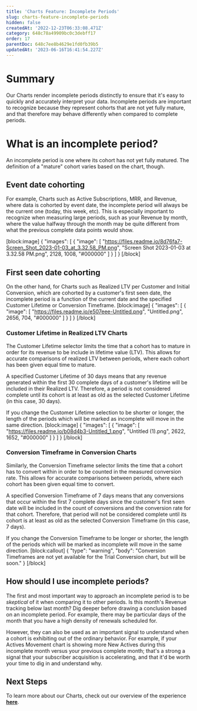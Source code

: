 ```yaml
---
title: 'Charts Feature: Incomplete Periods'
slug: charts-feature-incomplete-periods
hidden: false
createdAt: '2022-12-23T06:33:08.471Z'
category: 648c78a49909bc0c3debff17
order: 17
parentDoc: 648c7ee8b4629e1fd0fb39b5
updatedAt: '2023-06-16T16:41:54.227Z'
---
```

# Summary
Our Charts render incomplete periods distinctly to ensure that it's easy to quickly and accurately interpret your data. Incomplete periods are important to recognize because they represent cohorts that are not yet fully mature, and that therefore may behave differently when compared to complete periods.

# What is an incomplete period?
An incomplete period is one where its cohort has not yet fully matured. The definition of a "mature" cohort varies based on the chart, though.

## Event date cohorting
For example, Charts such as Active Subscriptions, MRR, and Revenue, where data is cohorted by event date, the incomplete period will always be the current one (today, this week, etc). This is especially important to recognize when measuring large periods, such as your Revenue by month, where the value halfway through the month may be quite different from what the previous complete data points would show.

[block:image]
{
  "images": [
    {
      "image": [
        "https://files.readme.io/8d76fa7-Screen_Shot_2023-01-03_at_3.32.58_PM.png",
        "Screen Shot 2023-01-03 at 3.32.58 PM.png",
        2128,
        1008,
        "#000000"
      ]
    }
  ]
}
[/block]
## First seen date cohorting
On the other hand, for Charts such as Realized LTV per Customer and Initial Conversion, which are cohorted by a customer's first seen date, the incomplete period is a function of the current date and the specified Customer Lifetime or Conversion Timeframe.
[block:image]
{
  "images": [
    {
      "image": [
        "https://files.readme.io/e507eee-Untitled.png",
        "Untitled.png",
        2656,
        704,
        "#000000"
      ]
    }
  ]
}
[/block]
### Customer Lifetime in Realized LTV Charts
The Customer Lifetime selector limits the time that a cohort has to mature in order for its revenue to be include in lifetime value (LTV). This allows for accurate comparisons of realized LTV between periods, where each cohort has been given equal time to mature.

A specified Customer Lifetime of 30 days means that any revenue generated within the first 30 complete days of a customer's lifetime will be included in their Realized LTV. Therefore, a period is not considered complete until its cohort is at least as old as the selected Customer Lifetime (in this case, 30 days).

If you change the Customer Lifetime selection to be shorter or longer, the length of the periods which will be marked as incomplete will move in the same direction.
[block:image]
{
  "images": [
    {
      "image": [
        "https://files.readme.io/b08d4b3-Untitled_1.png",
        "Untitled (1).png",
        2622,
        1652,
        "#000000"
      ]
    }
  ]
}
[/block]
### Conversion Timeframe in Conversion Charts
Similarly, the Conversion Timeframe selector limits the time that a cohort has to convert within in order to be counted in the measured conversion rate. This allows for accurate comparisons between periods, where each cohort has been given equal time to convert.

A specified Conversion Timeframe of 7 days means that any conversions that occur within the first 7 complete days since the customer's first seen date will be included in the count of conversions and the conversion rate for that cohort. Therefore, that period will not be considered complete until its cohort is at least as old as the selected Conversion Timeframe (in this case, 7 days).

If you change the Conversion Timeframe to be longer or shorter, the length of the periods which will be marked as incomplete will move in the same direction.
[block:callout]
{
  "type": "warning",
  "body": "Conversion Timeframes are not yet available for the Trial Conversion chart, but will be soon."
}
[/block]
## How should I use incomplete periods?
The first and most important way to approach an incomplete period is to be *skeptical* of it when comparing it to other periods. Is this month's Revenue tracking below last month? Dig deeper before drawing a conclusion based on an incomplete period. For example, there may be particular days of the month that you have a high density of renewals scheduled for.

However, they can also be used as an important signal to understand when a cohort is exhibiting out of the ordinary behavior. For example, if your Actives Movement chart is showing more New Actives during this incomplete month versus your previous complete month; that's a strong a signal that your subscriber acquisition is accelerating, and that it'd be worth your time to dig in and understand why.

## Next Steps
To learn more about our Charts, check out our overview of the experience **[here](https://www.revenuecat.com/docs/charts)**.